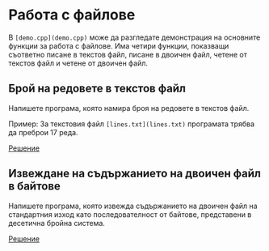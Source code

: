 Работа с файлове
================

В `[demo.cpp](demo.cpp)` може да разгледате демонстрация на основните функции
за работа с файлове. Има четири функции, показващи съответно писане в текстов
файл, писане в двоичен файл, четене от текстов файл и четене от двоичен файл.

Брой на редовете в текстов файл
-------------------------------
Напишете програма, която намира броя на редовете в текстов файл.

Пример:
За текстовия файл `[lines.txt](lines.txt)`
програмата трябва да преброи 17 реда.

[Решение](lines-count.cpp)

Извеждане на съдържанието на двоичен файл в байтове
---------------------------------------------------
Напишете програма, която извежда съдържанието на двоичен файл на стандартния
изход като последователност от байтове, представени в десетична бройна система.

[Решение](print-binary-file-bytes.cpp)
